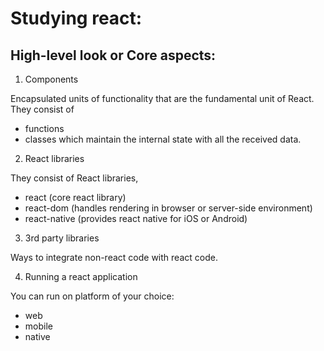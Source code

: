 # Studying react:

## High-level look or Core aspects:

1. Components

Encapsulated units of functionality that are the fundamental unit of React. They consist of 
- functions
- classes
which maintain the internal state with all the received data. 

2. React libraries

They consist of React libraries,
- react (core react library)
- react-dom (handles rendering in browser or server-side environment)
- react-native (provides react native for iOS or Android)

3. 3rd party libraries

Ways to integrate non-react code with react code.

4. Running a react application

You can run on platform of your choice:
- web
- mobile
- native